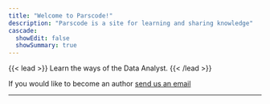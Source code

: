 ```yaml
---
title: "Welcome to Parscode!"
description: "Parscode is a site for learning and sharing knowledge"
cascade:
  showEdit: false
  showSummary: true
---
```


{{< lead >}}
Learn the ways of the Data Analyst.
{{< /lead >}}

If you would like to become an author [send us an email](mailto:hello.parscode@gmail.com)

---
